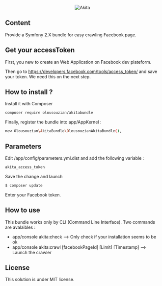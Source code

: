 <p align="center">
  <img src="http://i.imgur.com/cIONxmZ.png" alt="Akita"/>
</p>

## Content

Provide a Symfony 2.X bundle for easy crawling Facebook page.

## Get your accessToken

First, you new to create an Web Application on Facebook dev plateform.

Then go to <a href="https://developers.facebook.com/tools/access_token/">https://developers.facebook.com/tools/access_token/</a>
and save your token. We need this on the next step.

## How to install ?

Install it with Composer 

```sh
composer require olousouzian/akitabundle
```


Finally, register the bundle into app/AppKernel : 

```sh
new Olousouzian\AkitaBundle\OlousouzianAkitaBundle(),
```

## Parameters

Edit /app/config/parameters.yml.dist and add the following variable :

```sh
akita_access_token
```

Save the change and launch 

```sh
$ composer update
```

Enter your Facebook token.


## How to use

This bundle works only by CLI (Command Line Interface).
Two commands are avalaibles : 

-  app/console akita:check --> Only check if your installation seems to be ok
-  app/console akita:crawl [facebookPageId] [Limit] [Timestamp] --> Launch the crawler

## License

This solution is under MIT license.
